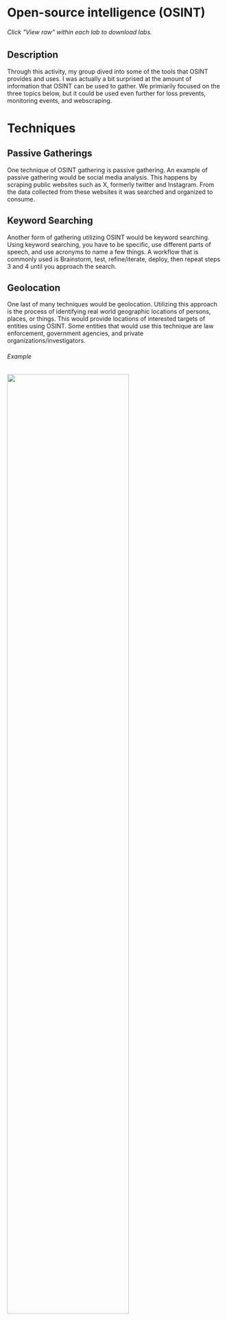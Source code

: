 <h1>Open-source intelligence (OSINT)</h1>
<h6>Click "View raw" within each lab to download labs.</h6>
<h2>Description</h2>
Through this activity, my group dived into some of the tools that OSINT provides and uses. I was actually a bit surprised at the amount of information that OSINT can be used to gather. We primiarily focused on the three topics below, but it could be used even further for loss prevents, monitoring events, and webscraping.
<h1>Techniques</h1>
<h2>Passive Gatherings</h2>
One technique of OSINT gathering is passive gathering. An example of passive gathering would be social media analysis. This happens by scraping public websites such as X, formerly twitter and Instagram. From the data collected from these websites it was searched and organized to consume. <br>
<h2>Keyword Searching</h2>
Another form of gathering utilizing OSINT would be keyword searching. Using keyword searching, you have to be specific, use different parts of speech, and use acronyms to name a few things. A workflow that is commonly used is Brainstorm, test, refine/iterate, deploy, then repeat steps 3 and 4 until you approach the search.<br>
<h2>Geolocation</h2>
One last of many techniques would be geolocation. Utilizing this approach is the process of identifying real world geographic locations of persons, places, or things. This would provide locations of interested targets of entities using OSINT. Some entities that would use this technique are law enforcement, government agencies, and private organizations/investigators. 
<h6>Example</h6>
<img src="https://github.com/user-attachments/assets/8481d64b-db36-453c-8efc-a991edb49512" height="75%" width="75%" />
